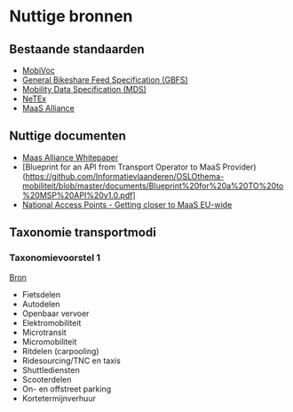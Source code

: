 # Nuttige bronnen

## Bestaande standaarden

- [MobiVoc](http://schema.mobivoc.org/)
- [General Bikeshare Feed Specification (GBFS)](https://github.com/NABSA/gbfs)
- [Mobility Data Specification (MDS)](https://github.com/CityOfLosAngeles/mobility-data-specification/tree/master)
- [NeTEx](https://github.com/NeTEx-CEN/NeTEx)
- [MaaS Alliance](https://github.com/maas-alliance)

## Nuttige documenten

- [Maas Alliance Whitepaper](https://maas-alliance.eu/wp-content/uploads/sites/7/2017/09/MaaS-WhitePaper_final_040917-2.pdf)
- [Blueprint for an API from Transport Operator to MaaS Provider)(https://github.com/Informatievlaanderen/OSLOthema-mobiliteit/blob/master/documents/Blueprint%20for%20a%20TO%20to%20MSP%20API%20v1.0.pdf]
- [National Access Points - Getting closer to MaaS EU-wide](https://github.com/Informatievlaanderen/OSLOthema-mobiliteit/blob/master/documents/Introduction-to-MMTIS-NAP-v-2.0.pdf)

## Taxonomie transportmodi

### Taxonomievoorstel 1
[Bron](https://github.com/Informatievlaanderen/OSLOthema-mobiliteit/blob/master/documents/transportmodi_NL.png)

- Fietsdelen
- Autodelen
- Openbaar vervoer
- Elektromobiliteit
- Microtransit
- Micromobiliteit
- Ritdelen (carpooling)
- Ridesourcing/TNC en taxis
- Shuttlediensten
- Scooterdelen
- On- en offstreet parking
- Kortetermijnverhuur

